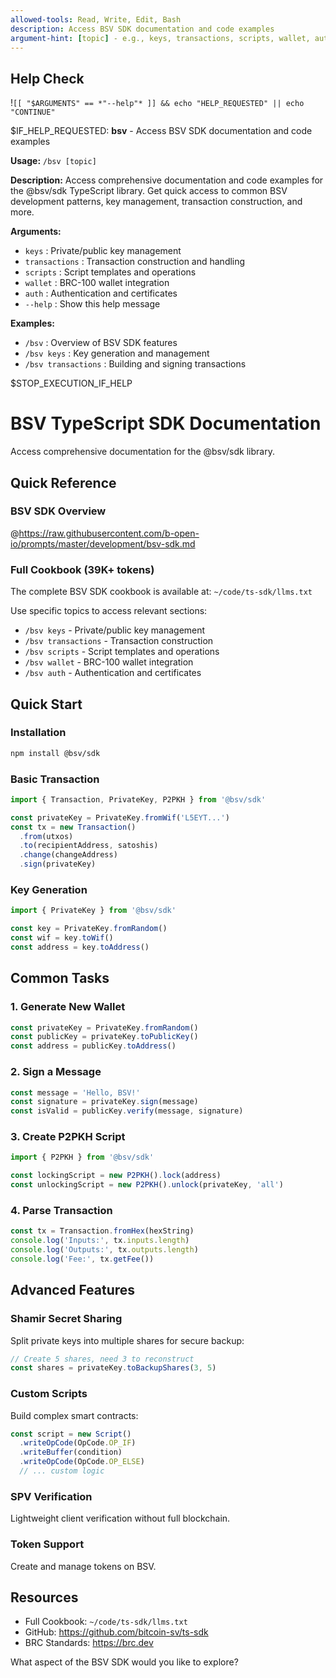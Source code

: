 ```yaml
---
allowed-tools: Read, Write, Edit, Bash
description: Access BSV SDK documentation and code examples
argument-hint: [topic] - e.g., keys, transactions, scripts, wallet, auth
---
```


## Help Check
!`[[ "$ARGUMENTS" == *"--help"* ]] && echo "HELP_REQUESTED" || echo "CONTINUE"`

$IF_HELP_REQUESTED:
**bsv** - Access BSV SDK documentation and code examples

**Usage:** `/bsv [topic]`

**Description:**
Access comprehensive documentation and code examples for the @bsv/sdk TypeScript library. Get quick access to common BSV development patterns, key management, transaction construction, and more.

**Arguments:**
- `keys`         : Private/public key management
- `transactions` : Transaction construction and handling
- `scripts`      : Script templates and operations
- `wallet`       : BRC-100 wallet integration
- `auth`         : Authentication and certificates
- `--help`       : Show this help message

**Examples:**
- `/bsv`              : Overview of BSV SDK features
- `/bsv keys`         : Key generation and management
- `/bsv transactions` : Building and signing transactions

$STOP_EXECUTION_IF_HELP

# BSV TypeScript SDK Documentation

Access comprehensive documentation for the @bsv/sdk library.

## Quick Reference

### BSV SDK Overview
@https://raw.githubusercontent.com/b-open-io/prompts/master/development/bsv-sdk.md

### Full Cookbook (39K+ tokens)
The complete BSV SDK cookbook is available at:
`~/code/ts-sdk/llms.txt`

Use specific topics to access relevant sections:
- `/bsv keys` - Private/public key management
- `/bsv transactions` - Transaction construction
- `/bsv scripts` - Script templates and operations
- `/bsv wallet` - BRC-100 wallet integration
- `/bsv auth` - Authentication and certificates

## Quick Start

### Installation
```bash
npm install @bsv/sdk
```

### Basic Transaction
```typescript
import { Transaction, PrivateKey, P2PKH } from '@bsv/sdk'

const privateKey = PrivateKey.fromWif('L5EYT...')
const tx = new Transaction()
  .from(utxos)
  .to(recipientAddress, satoshis)
  .change(changeAddress)
  .sign(privateKey)
```

### Key Generation
```typescript
import { PrivateKey } from '@bsv/sdk'

const key = PrivateKey.fromRandom()
const wif = key.toWif()
const address = key.toAddress()
```

## Common Tasks

### 1. Generate New Wallet
```typescript
const privateKey = PrivateKey.fromRandom()
const publicKey = privateKey.toPublicKey()
const address = publicKey.toAddress()
```

### 2. Sign a Message
```typescript
const message = 'Hello, BSV!'
const signature = privateKey.sign(message)
const isValid = publicKey.verify(message, signature)
```

### 3. Create P2PKH Script
```typescript
import { P2PKH } from '@bsv/sdk'

const lockingScript = new P2PKH().lock(address)
const unlockingScript = new P2PKH().unlock(privateKey, 'all')
```

### 4. Parse Transaction
```typescript
const tx = Transaction.fromHex(hexString)
console.log('Inputs:', tx.inputs.length)
console.log('Outputs:', tx.outputs.length)
console.log('Fee:', tx.getFee())
```

## Advanced Features

### Shamir Secret Sharing
Split private keys into multiple shares for secure backup:
```typescript
// Create 5 shares, need 3 to reconstruct
const shares = privateKey.toBackupShares(3, 5)
```

### Custom Scripts
Build complex smart contracts:
```typescript
const script = new Script()
  .writeOpCode(OpCode.OP_IF)
  .writeBuffer(condition)
  .writeOpCode(OpCode.OP_ELSE)
  // ... custom logic
```

### SPV Verification
Lightweight client verification without full blockchain.

### Token Support
Create and manage tokens on BSV.

## Resources
- Full Cookbook: `~/code/ts-sdk/llms.txt`
- GitHub: https://github.com/bitcoin-sv/ts-sdk
- BRC Standards: https://brc.dev

What aspect of the BSV SDK would you like to explore?